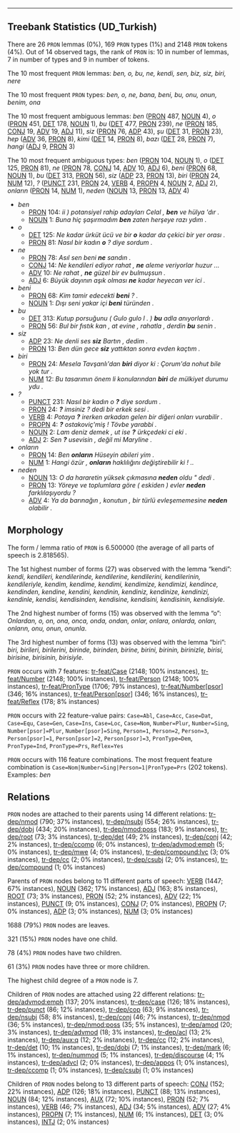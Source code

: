 

--------------------------------------------------------------------------------

## Treebank Statistics (UD_Turkish)

There are 26 `PRON` lemmas (0%), 169 `PRON` types (1%) and 2148 `PRON` tokens (4%).
Out of 14 observed tags, the rank of `PRON` is: 10 in number of lemmas, 7 in number of types and 9 in number of tokens.

The 10 most frequent `PRON` lemmas: <em>ben, o, bu, ne, kendi, sen, biz, siz, biri, nere</em>

The 10 most frequent `PRON` types:  <em>ben, o, ne, bana, beni, bu, onu, onun, benim, ona</em>

The 10 most frequent ambiguous lemmas: <em>ben</em> ([PRON]() 487, [NOUN]() 4), <em>o</em> ([PRON]() 451, [DET]() 178, [NOUN]() 1), <em>bu</em> ([DET]() 477, [PRON]() 239), <em>ne</em> ([PRON]() 185, [CONJ]() 19, [ADV]() 19, [ADJ]() 11), <em>siz</em> ([PRON]() 76, [ADP]() 43), <em>şu</em> ([DET]() 31, [PRON]() 23), <em>hep</em> ([ADV]() 36, [PRON]() 8), <em>kimi</em> ([DET]() 14, [PRON]() 8), <em>bazı</em> ([DET]() 28, [PRON]() 7), <em>hangi</em> ([ADJ]() 9, [PRON]() 3)

The 10 most frequent ambiguous types:  <em>ben</em> ([PRON]() 104, [NOUN]() 1), <em>o</em> ([DET]() 125, [PRON]() 81), <em>ne</em> ([PRON]() 78, [CONJ]() 14, [ADV]() 10, [ADJ]() 6), <em>beni</em> ([PRON]() 68, [NOUN]() 1), <em>bu</em> ([DET]() 313, [PRON]() 56), <em>siz</em> ([ADP]() 23, [PRON]() 13), <em>biri</em> ([PRON]() 24, [NUM]() 12), <em>?</em> ([PUNCT]() 231, [PRON]() 24, [VERB]() 4, [PROPN]() 4, [NOUN]() 2, [ADJ]() 2), <em>onların</em> ([PRON]() 14, [NUM]() 1), <em>neden</em> ([NOUN]() 13, [PRON]() 13, [ADV]() 4)


* <em>ben</em>
  * [PRON]() 104: <em>ii ) potansiyel rahip adayları Celal , <b>ben</b> ve hülya 'dır .</em>
  * [NOUN]() 1: <em>Buna hiç şaşırmadım <b>ben</b> zaten herşeye razı ydım .</em>
* <em>o</em>
  * [DET]() 125: <em>Ne kadar ürküt ücü ve bir <b>o</b> kadar da çekici bir yer orası .</em>
  * [PRON]() 81: <em>Nasıl bir kadın <b>o</b> ? diye sordum .</em>
* <em>ne</em>
  * [PRON]() 78: <em>Asıl sen beni <b>ne</b> sandın .</em>
  * [CONJ]() 14: <em>Ne kendileri ediyor rahat , <b>ne</b> aleme veriyorlar huzur ...</em>
  * [ADV]() 10: <em>Ne rahat , <b>ne</b> güzel bir ev bulmuşsun .</em>
  * [ADJ]() 6: <em>Büyük dayının aşık olması <b>ne</b> kadar heyecan ver ici .</em>
* <em>beni</em>
  * [PRON]() 68: <em>Kim tamir edecekti <b>beni</b> ? .</em>
  * [NOUN]() 1: <em>Dışı seni yakar içi <b>beni</b> türünden .</em>
* <em>bu</em>
  * [DET]() 313: <em>Kutup porsuğunu ( Gulo gulo l . ) <b>bu</b> adla anıyorlardı .</em>
  * [PRON]() 56: <em>Bul bir fıstık kan , at evine , rahatla , derdin <b>bu</b> senin .</em>
* <em>siz</em>
  * [ADP]() 23: <em>Ne denli ses <b>siz</b> Bartın , dedim .</em>
  * [PRON]() 13: <em>Ben dün gece <b>siz</b> yattıktan sonra evden kaçtım .</em>
* <em>biri</em>
  * [PRON]() 24: <em>Mesela Tavşanlı'dan <b>biri</b> diyor ki : Çorum'da nohut bile yok tur .</em>
  * [NUM]() 12: <em>Bu tasarımın önem li konularından <b>biri</b> de mülkiyet durumu ydu .</em>
* <em>?</em>
  * [PUNCT]() 231: <em>Nasıl bir kadın o <b>?</b> diye sordum .</em>
  * [PRON]() 24: <em><b>?</b> imsiniz ? dedi bir erkek sesi .</em>
  * [VERB]() 4: <em>Potaya <b>?</b> irerken arkadan gelen bir diğeri onları vurabilir .</em>
  * [PROPN]() 4: <em><b>?</b> ostakoviç'miş ! Tövbe yarabbi .</em>
  * [NOUN]() 2: <em>Lam deniz demek , ut ise <b>?</b> ürkçedeki ci eki .</em>
  * [ADJ]() 2: <em>Sen <b>?</b> usevisin , değil mi Maryline .</em>
* <em>onların</em>
  * [PRON]() 14: <em>Ben <b>onların</b> Hüseyin abileri yim .</em>
  * [NUM]() 1: <em>Hangi özür , <b>onların</b> haklılığını değiştirebilir ki ! ..</em>
* <em>neden</em>
  * [NOUN]() 13: <em>O da hararetin yüksek çıkmasına <b>neden</b> oldu " dedi .</em>
  * [PRON]() 13: <em>Yöreye ve toplumlara göre ( eskiden ) evler <b>neden</b> farklılaşıyordu ?</em>
  * [ADV]() 4: <em>Ya da barınağın , konutun , bir türlü evleşememesine <b>neden</b> olabilir .</em>

## Morphology

The form / lemma ratio of `PRON` is 6.500000 (the average of all parts of speech is 2.818565).

The 1st highest number of forms (27) was observed with the lemma “kendi”: <em>kendi, kendileri, kendilerinde, kendilerine, kendilerini, kendilerinin, kendileriyle, kendim, kendime, kendimi, kendimize, kendimizi, kendince, kendinden, kendine, kendini, kendinin, kendiniz, kendinize, kendinizi, kendinle, kendisi, kendisinden, kendisine, kendisini, kendisinin, kendisiyle</em>.

The 2nd highest number of forms (15) was observed with the lemma “o”: <em>Onlardan, o, on, ona, onca, onda, ondan, onlar, onlara, onlarda, onları, onların, onu, onun, onunla</em>.

The 3rd highest number of forms (13) was observed with the lemma “biri”: <em>biri, birileri, birilerini, birinde, birinden, birine, birini, birinin, birinizle, birisi, birisine, birisinin, birisiyle</em>.

`PRON` occurs with 7 features: [tr-feat/Case]() (2148; 100% instances), [tr-feat/Number]() (2148; 100% instances), [tr-feat/Person]() (2148; 100% instances), [tr-feat/PronType]() (1706; 79% instances), [tr-feat/Number[psor]]() (346; 16% instances), [tr-feat/Person[psor]]() (346; 16% instances), [tr-feat/Reflex]() (178; 8% instances)

`PRON` occurs with 22 feature-value pairs: `Case=Abl`, `Case=Acc`, `Case=Dat`, `Case=Equ`, `Case=Gen`, `Case=Ins`, `Case=Loc`, `Case=Nom`, `Number=Plur`, `Number=Sing`, `Number[psor]=Plur`, `Number[psor]=Sing`, `Person=1`, `Person=2`, `Person=3`, `Person[psor]=1`, `Person[psor]=2`, `Person[psor]=3`, `PronType=Dem`, `PronType=Ind`, `PronType=Prs`, `Reflex=Yes`

`PRON` occurs with 116 feature combinations.
The most frequent feature combination is `Case=Nom|Number=Sing|Person=1|PronType=Prs` (202 tokens).
Examples: <em>ben</em>


## Relations

`PRON` nodes are attached to their parents using 14 different relations: [tr-dep/nmod]() (790; 37% instances), [tr-dep/nsubj]() (554; 26% instances), [tr-dep/dobj]() (434; 20% instances), [tr-dep/nmod:poss]() (183; 9% instances), [tr-dep/root]() (73; 3% instances), [tr-dep/det]() (49; 2% instances), [tr-dep/conj]() (42; 2% instances), [tr-dep/ccomp]() (6; 0% instances), [tr-dep/advmod:emph]() (5; 0% instances), [tr-dep/mwe]() (4; 0% instances), [tr-dep/compound:lvc]() (3; 0% instances), [tr-dep/cc]() (2; 0% instances), [tr-dep/csubj]() (2; 0% instances), [tr-dep/compound]() (1; 0% instances)

Parents of `PRON` nodes belong to 11 different parts of speech: [VERB]() (1447; 67% instances), [NOUN]() (362; 17% instances), [ADJ]() (163; 8% instances), [ROOT]() (73; 3% instances), [PRON]() (52; 2% instances), [ADV]() (22; 1% instances), [PUNCT]() (9; 0% instances), [CONJ]() (7; 0% instances), [PROPN]() (7; 0% instances), [ADP]() (3; 0% instances), [NUM]() (3; 0% instances)

1688 (79%) `PRON` nodes are leaves.

321 (15%) `PRON` nodes have one child.

78 (4%) `PRON` nodes have two children.

61 (3%) `PRON` nodes have three or more children.

The highest child degree of a `PRON` node is 7.

Children of `PRON` nodes are attached using 22 different relations: [tr-dep/advmod:emph]() (137; 20% instances), [tr-dep/case]() (126; 18% instances), [tr-dep/punct]() (86; 12% instances), [tr-dep/cop]() (63; 9% instances), [tr-dep/nsubj]() (58; 8% instances), [tr-dep/conj]() (46; 7% instances), [tr-dep/nmod]() (36; 5% instances), [tr-dep/nmod:poss]() (35; 5% instances), [tr-dep/amod]() (20; 3% instances), [tr-dep/advmod]() (18; 3% instances), [tr-dep/acl]() (13; 2% instances), [tr-dep/aux:q]() (12; 2% instances), [tr-dep/cc]() (12; 2% instances), [tr-dep/det]() (10; 1% instances), [tr-dep/dobj]() (7; 1% instances), [tr-dep/mark]() (6; 1% instances), [tr-dep/nummod]() (5; 1% instances), [tr-dep/discourse]() (4; 1% instances), [tr-dep/advcl]() (2; 0% instances), [tr-dep/appos]() (1; 0% instances), [tr-dep/ccomp]() (1; 0% instances), [tr-dep/csubj]() (1; 0% instances)

Children of `PRON` nodes belong to 13 different parts of speech: [CONJ]() (152; 22% instances), [ADP]() (126; 18% instances), [PUNCT]() (88; 13% instances), [NOUN]() (84; 12% instances), [AUX]() (72; 10% instances), [PRON]() (52; 7% instances), [VERB]() (46; 7% instances), [ADJ]() (34; 5% instances), [ADV]() (27; 4% instances), [PROPN]() (7; 1% instances), [NUM]() (6; 1% instances), [DET]() (3; 0% instances), [INTJ]() (2; 0% instances)

